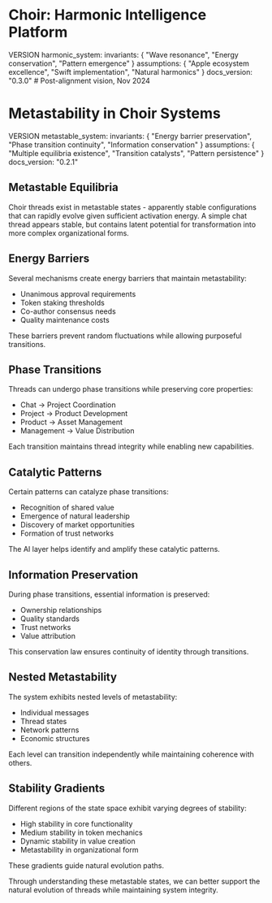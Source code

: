# Choir: Harmonic Intelligence Platform

VERSION harmonic_system:
invariants: {
"Wave resonance",
"Energy conservation",
"Pattern emergence"
}
assumptions: {
"Apple ecosystem excellence",
"Swift implementation",
"Natural harmonics"
}
docs_version: "0.3.0"  # Post-alignment vision, Nov 2024
# Metastability in Choir Systems

VERSION metastable_system:
invariants: {
"Energy barrier preservation",
"Phase transition continuity",
"Information conservation"
}
assumptions: {
"Multiple equilibria existence",
"Transition catalysts",
"Pattern persistence"
}
docs_version: "0.2.1"

## Metastable Equilibria

Choir threads exist in metastable states - apparently stable configurations that can rapidly evolve given sufficient activation energy. A simple chat thread appears stable, but contains latent potential for transformation into more complex organizational forms.

## Energy Barriers

Several mechanisms create energy barriers that maintain metastability:

- Unanimous approval requirements
- Token staking thresholds
- Co-author consensus needs
- Quality maintenance costs

These barriers prevent random fluctuations while allowing purposeful transitions.

## Phase Transitions

Threads can undergo phase transitions while preserving core properties:

- Chat → Project Coordination
- Project → Product Development
- Product → Asset Management
- Management → Value Distribution

Each transition maintains thread integrity while enabling new capabilities.

## Catalytic Patterns

Certain patterns can catalyze phase transitions:

- Recognition of shared value
- Emergence of natural leadership
- Discovery of market opportunities
- Formation of trust networks

The AI layer helps identify and amplify these catalytic patterns.

## Information Preservation

During phase transitions, essential information is preserved:

- Ownership relationships
- Quality standards
- Trust networks
- Value attribution

This conservation law ensures continuity of identity through transitions.

## Nested Metastability

The system exhibits nested levels of metastability:

- Individual messages
- Thread states
- Network patterns
- Economic structures

Each level can transition independently while maintaining coherence with others.

## Stability Gradients

Different regions of the state space exhibit varying degrees of stability:

- High stability in core functionality
- Medium stability in token mechanics
- Dynamic stability in value creation
- Metastability in organizational form

These gradients guide natural evolution paths.

Through understanding these metastable states, we can better support the natural evolution of threads while maintaining system integrity.
